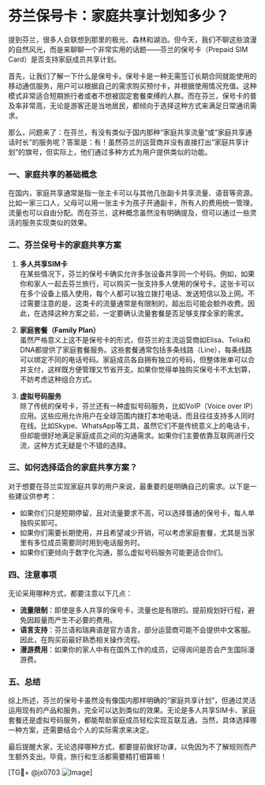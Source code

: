 # 芬兰保号卡：家庭共享计划知多少？

提到芬兰，很多人会联想到那里的极光、森林和湖泊。但今天，我们不聊这些浪漫的自然风光，而是来聊聊一个非常实用的话题——芬兰的保号卡（Prepaid SIM Card）是否支持家庭成员共享计划。

首先，让我们了解一下什么是保号卡。保号卡是一种无需签订长期合同就能使用的移动通信服务，用户可以根据自己的需求购买预付卡，并根据使用情况充值。这种模式非常适合短期旅行者或者不想被固定套餐束缚的人群。而在芬兰，保号卡的普及率非常高，无论是游客还是当地居民，都倾向于选择这种方式来满足日常通讯需求。

那么，问题来了：在芬兰，有没有类似于国内那种“家庭共享流量”或“家庭共享通话时长”的服务呢？答案是：有！虽然芬兰的运营商并没有直接打出“家庭共享计划”的旗号，但实际上，他们通过多种方式为用户提供类似的功能。

### 一、家庭共享的基础概念

在国内，家庭共享通常是指一张主卡可以与其他几张副卡共享流量、语音等资源。比如一家三口人，父母可以用一张主卡为孩子开通副卡，所有人的费用统一管理，流量也可以自由分配。而在芬兰，这种概念虽然没有明确提及，但可以通过一些灵活的服务实现类似的效果。

### 二、芬兰保号卡的家庭共享方案

1. **多人共享SIM卡**  
   在某些情况下，芬兰的保号卡确实允许多张设备共享同一个号码。例如，如果你和家人一起去芬兰旅行，可以购买一张支持多人使用的保号卡。这张卡可以在多个设备上插入使用，每个人都可以独立拨打电话、发送短信以及上网。不过需要注意的是，这类卡的流量通常是有限制的，超出后可能会额外收费。因此，在选择这种方案之前，一定要确认流量套餐是否足够支撑全家的需求。

2. **家庭套餐（Family Plan）**  
   虽然严格意义上这不是保号卡的形式，但芬兰的主流运营商如Elisa、Telia和DNA都提供了家庭套餐服务。这些套餐通常包括多条线路（Line），每条线路可以绑定不同的电话号码。家庭成员各自拥有独立的号码，但整体账单可以合并支付，这样既方便管理又节省开支。如果你觉得单独购买保号卡不太划算，不妨考虑这种组合方式。

3. **虚拟号码服务**  
   除了传统的保号卡，芬兰还有一种虚拟号码服务，比如VoIP（Voice over IP）应用。这些应用允许用户在全球范围内拨打本地电话，而且往往支持多人同时在线。比如Skype、WhatsApp等工具，虽然它们不是传统意义上的电话卡，但却能很好地满足家庭成员之间的沟通需求。如果你们主要依靠互联网进行交流，这种方式无疑是个不错的选择。

### 三、如何选择适合的家庭共享方案？

对于想要在芬兰实现家庭共享的用户来说，最重要的是明确自己的需求。以下是一些建议供参考：

- 如果你们只是短期停留，且对流量要求不高，可以选择普通的保号卡，每人单独购买即可。
- 如果你们需要长期使用，并且希望减少开销，可以考虑家庭套餐，尤其是当家里有多位成员需要同时用到电话服务时。
- 如果你们更倾向于数字化沟通，那么虚拟号码服务可能更适合你们。

### 四、注意事项

无论采用哪种方式，都要注意以下几点：

- **流量限制**：即使是多人共享的保号卡，流量也是有限的。提前规划好行程，避免因超量而产生不必要的费用。
- **语言支持**：芬兰语和瑞典语是官方语言，部分运营商可能不会提供中文客服。因此，在购买前最好熟悉相关操作流程。
- **漫游费用**：如果你的家人中有在国外工作的成员，记得询问是否会产生国际漫游费。

### 五、总结

综上所述，芬兰的保号卡虽然没有像国内那样明确的“家庭共享计划”，但通过灵活运用现有的产品和服务，完全可以达到类似的效果。无论是多人共享SIM卡、家庭套餐还是虚拟号码服务，都能帮助家庭成员轻松实现互联互通。当然，具体选择哪一种方案，还需要结合个人的实际需求来决定。

最后提醒大家，无论选择哪种方式，都要提前做好功课，以免因为不了解规则而产生额外支出。毕竟，旅行和生活都需要精打细算嘛！

[TG💪+ @jx0703 ![Image](https://github.com/user-attachments/assets/dbca1d08-cadb-493c-b0ec-ad6f7a83f270)]